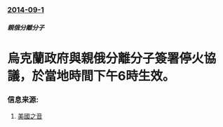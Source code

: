 ### [2014-09-1](/news/2014/09/1/index.md)

##### 親俄分離分子
#  烏克蘭政府與親俄分離分子簽署停火協議，於當地時間下午6時生效。 




### 信息来源:

1. [美國之音](http://www.voachinese.com/content/nato-ukraine-20140905/2440251.html)
